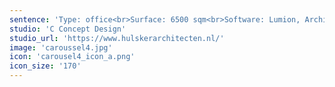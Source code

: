 ```yaml
---
sentence: 'Type: office<br>Surface: 6500 sqm<br>Software: Lumion, Archicad'
studio: 'C Concept Design'
studio_url: 'https://www.hulskerarchitecten.nl/'
image: 'caroussel4.jpg'
icon: 'carousel4_icon_a.png'
icon_size: '170'
---
```


